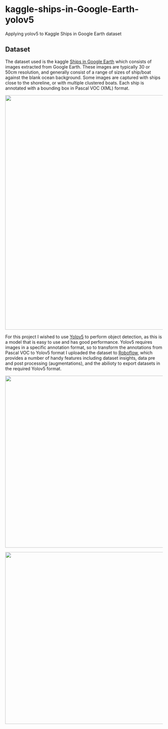 # kaggle-ships-in-Google-Earth-yolov5
Applying yolov5 to Kaggle Ships in Google Earth dataset

## Dataset
The dataset used is the kaggle [Ships in Google Earth](https://www.kaggle.com/tomluther/ships-in-google-earth) which consists of images extracted from Google Earth. These images are typically 30 or 50cm resolution, and generally consist of a range of sizes of ship/boat against the blank ocean background. Some images are captured with ships close to the shoreline, or with multiple clustered boats. Each ship is annotated with a bounding box in Pascal VOC (XML) format.

<p align="center">
<img src="https://github.com/robmarkcole/kaggle-ships-in-Google-Earth-yolov5/blob/main/images/kaggle.png" width="750">
</p>

For this project I wished to use [Yolov5](https://github.com/ultralytics/yolov5) to perform object detection, as this is a model that is easy to use and has good performance. Yolov5 requires images in a specific annotation format, so to transform the annotations from Pascal VOC to Yolov5 format I uploaded the dataset to [Roboflow](https://roboflow.com/), which provides a number of handy features including dataset insights, data pre and post processing (augmentations), and the abilioty to export datasets in the required Yolov5 format.

<p align="center">
<img src="https://github.com/robmarkcole/kaggle-ships-in-Google-Earth-yolov5/blob/main/images/dataset.png" width="550">
</p>

<p align="center">
<img src="https://github.com/robmarkcole/kaggle-ships-in-Google-Earth-yolov5/blob/main/images/dataset_healthcheck.png" width="550">
</p>